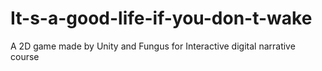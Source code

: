 # It-s-a-good-life-if-you-don-t-wake
A 2D game made by Unity and Fungus for Interactive digital narrative course
